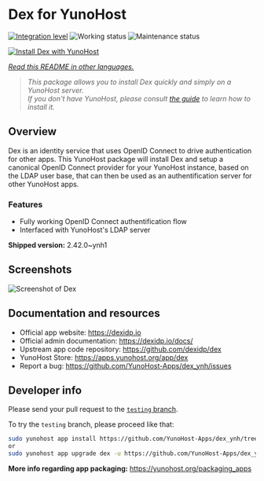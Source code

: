 <!--
N.B.: This README was automatically generated by <https://github.com/YunoHost/apps/tree/master/tools/readme_generator>
It shall NOT be edited by hand.
-->

# Dex for YunoHost

[![Integration level](https://apps.yunohost.org/badge/integration/dex)](https://ci-apps.yunohost.org/ci/apps/dex/)
![Working status](https://apps.yunohost.org/badge/state/dex)
![Maintenance status](https://apps.yunohost.org/badge/maintained/dex)

[![Install Dex with YunoHost](https://install-app.yunohost.org/install-with-yunohost.svg)](https://install-app.yunohost.org/?app=dex)

*[Read this README in other languages.](./ALL_README.md)*

> *This package allows you to install Dex quickly and simply on a YunoHost server.*  
> *If you don't have YunoHost, please consult [the guide](https://yunohost.org/install) to learn how to install it.*

## Overview

Dex is an identity service that uses OpenID Connect to drive authentication for other apps.
This YunoHost package will install Dex and setup a canonical OpenID Connect provider for your YunoHost instance, based on the LDAP user base, that can then be used as an authentification server for other YunoHost apps.

### Features

- Fully working OpenID Connect authentification flow
- Interfaced with YunoHost's LDAP server


**Shipped version:** 2.42.0~ynh1

## Screenshots

![Screenshot of Dex](./doc/screenshots/Dex_screenshot.png)

## Documentation and resources

- Official app website: <https://dexidp.io>
- Official admin documentation: <https://dexidp.io/docs/>
- Upstream app code repository: <https://github.com/dexidp/dex>
- YunoHost Store: <https://apps.yunohost.org/app/dex>
- Report a bug: <https://github.com/YunoHost-Apps/dex_ynh/issues>

## Developer info

Please send your pull request to the [`testing` branch](https://github.com/YunoHost-Apps/dex_ynh/tree/testing).

To try the `testing` branch, please proceed like that:

```bash
sudo yunohost app install https://github.com/YunoHost-Apps/dex_ynh/tree/testing --debug
or
sudo yunohost app upgrade dex -u https://github.com/YunoHost-Apps/dex_ynh/tree/testing --debug
```

**More info regarding app packaging:** <https://yunohost.org/packaging_apps>
